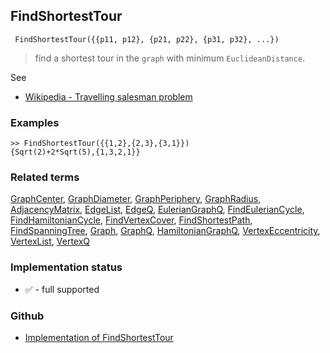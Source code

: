 ## FindShortestTour

```
 FindShortestTour({{p11, p12}, {p21, p22}, {p31, p32}, ...})
```

> find a shortest tour in the `graph` with minimum `EuclideanDistance`.
 
See  
* [Wikipedia - Travelling salesman problem](https://en.wikipedia.org/wiki/Travelling_salesman_problem)

### Examples

```
>> FindShortestTour({{1,2},{2,3},{3,1}}) 
{Sqrt(2)+2*Sqrt(5),{1,3,2,1}}
```

### Related terms 
[GraphCenter](GraphCenter.md), [GraphDiameter](GraphDiameter.md), [GraphPeriphery](GraphPeriphery.md), [GraphRadius](GraphRadius.md), [AdjacencyMatrix](AdjacencyMatrix.md), [EdgeList](EdgeList.md),
[EdgeQ](EdgeQ.md), [EulerianGraphQ](EulerianGraphQ.md), [FindEulerianCycle](FindEulerianCycle.md), [FindHamiltonianCycle](FindHamiltonianCycle.md), [FindVertexCover](FindVertexCover.md), [FindShortestPath](FindShortestPath.md), [FindSpanningTree](FindSpanningTree.md), [Graph](Graph.md), [GraphQ](GraphQ.md), [HamiltonianGraphQ](HamiltonianGraphQ.md), 
[VertexEccentricity](VertexEccentricity.md), [VertexList](VertexList.md), [VertexQ](VertexQ.md) 






### Implementation status

* &#x2705; - full supported

### Github

* [Implementation of FindShortestTour](https://github.com/axkr/symja_android_library/blob/master/symja_android_library/matheclipse-core/src/main/java/org/matheclipse/core/builtin/GraphFunctions.java#L796) 

